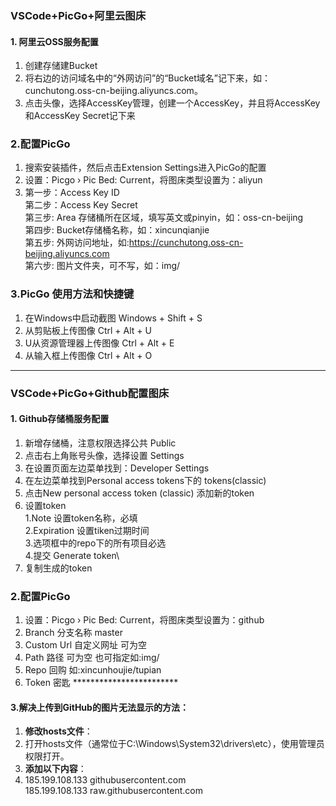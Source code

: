 ### VSCode+PicGo+阿里云图床

#### 1.  阿里云OSS服务配置

1.  创建存储建Bucket
2.  将右边的访问域名中的“外网访问”的“Bucket域名”记下来，如：cunchutong.oss-cn-beijing.aliyuncs.com。
3.  点击头像，选择AccessKey管理，创建一个AccessKey，并且将AccessKey和AccessKey Secret记下来

### 2.配置PicGo

1.  搜索安装插件，然后点击Extension Settings进入PicGo的配置
2.  设置：Picgo › Pic Bed: Current，将图床类型设置为：aliyun
3.  第一步：Access Key ID\
    第二步：Access Key Secret\
    第三步:  Area 存储桶所在区域，填写英文或pinyin，如：oss-cn-beijing\
    第四步:  Bucket存储桶名称，如：xincunqianjie\
    第五步:  外网访问地址，如:<https://cunchutong.oss-cn-beijing.aliyuncs.com>\
    第六步:  图片文件夹，可不写，如：img/

### 3.PicGo 使用方法和快捷键

1.  在Windows中启动截图 Windows + Shift + S
2.  从剪贴板上传图像 Ctrl + Alt + U
3.  U从资源管理器上传图像 Ctrl + Alt + E&#x20;
4.  从输入框上传图像 Ctrl + Alt + O

***

### VSCode+PicGo+Github配置图床

#### 1. Github存储桶服务配置

1.  新增存储桶，注意权限选择公共 Public
2.  点击右上角账号头像，选择设置 Settings
3.  在设置页面左边菜单找到：Developer Settings
4.  在左边菜单找到Personal access tokens下的 tokens(classic)
5.  点击New personal access token (classic) 添加新的token
6.  设置token\
    1.Note 设置token名称，必填\
    2.Expiration 设置tiken过期时间\
    3.选项框中的repo下的所有项目必选\
    4.提交 Generate token\
7.  复制生成的token

### 2.配置PicGo

1.  设置：Picgo › Pic Bed: Current，将图床类型设置为：github
2.  Branch 分支名称   master
3.  Custom Url 自定义网址 可为空
4.  &#x20;Path 路径 可为空 也可指定如\:img/
5.  &#x20;Repo 回购 如\:xincunhoujie/tupian
6.  &#x20;Token 密匙 \*\*\*\*\*\*\*\*\*\*\*\*\*\*\*\*\*\*\*\*\*\*\*\*

#### 3.解决上传到GitHub的图片无法显示的方法‌：

1.  **修改hosts文件‌**：
2.  &#x20;打开hosts文件（通常位于C:\Windows\System32\drivers\etc），使用管理员权限打开。
3.  **添加以下内容**：
4.  185.199.108.133 githubusercontent.com\
    185.199.108.133 raw\.githubusercontent.com

